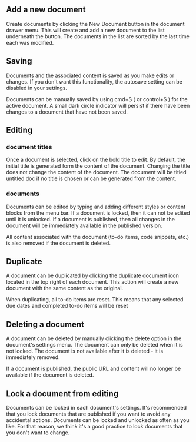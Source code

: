 ## Add a new document

Create documents by clicking the New Document button in the document drawer menu. This will create and add a new document to the list underneath the button. The documents in the list are sorted by the last time each was modified.

## Saving

Documents and the associated content is saved as you make edits or changes. If you don't want this functionality, the autosave setting can be disabled in your settings.

Documents can be manually saved by using cmd+S ( or control+S ) for the active document. A small dark circle indicator will persist if there have been changes to a document that have not been saved.

## Editing

### document titles

Once a document is selected, click on the bold title to edit. By default, the initial title is generated form the content of the document. Changing the title does not change the content of the document. The document will be titled untitled doc if no title is chosen or can be generated from the content.

### documents

Documents can be edited by typing and adding different styles or content blocks from the menu bar. If a document is locked, then it can not be edited until it is unlocked. If a document is published, then all changes in the document will be immediately available in the published version.

All content associated with the document (to-do items, code snippets, etc.) is also removed if the document is deleted.

## Duplicate

A document can be duplicated by clicking the duplicate document icon located in the top right of each document. This action will create a new document with the same content as the original.

When duplicating, all to-do items are reset. This means that any selected due dates and completed to-do items will be reset

## Deleting a document

A document can be deleted by manually clicking the delete option in the document's settings menu. The document can only be deleted when it is not locked. The document is not available after it is deleted - it is immediately removed.

If a document is published, the public URL and content will no longer be available if the document is deleted.

## Lock a document from editing

Documents can be locked in each document's settings. It's recommended that you lock documents that are published if you want to avoid any accidental actions. Documents can be locked and unlocked as often as you like. For that reason, we think it's a good practice to lock documents that you don't want to change.
